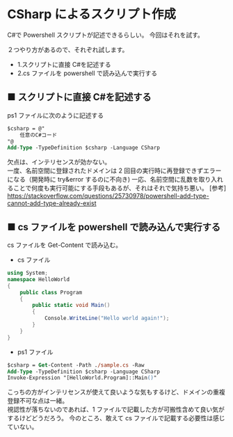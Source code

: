# CSharp によるスクリプト作成

C#で Powershell スクリプトが記述できるらしい。
今回はそれを試す。

２つやり方があるので、それぞれ試します。

- 1.スクリプトに直接 C#を記述する
- 2.cs ファイルを powershell で読み込んで実行する

## ■ スクリプトに直接 C#を記述する

ps1 ファイルに次のように記述する

```ps
$csharp = @"
    任意のC#コード
"@
Add-Type -TypeDefinition $csharp -Language CSharp
```

欠点は、インテリセンスが効かない。  
一度、名前空間に登録されたドメインは 2 回目の実行時に再登録できずエラーになる（開発時に try&error するのに不向き)
一応、名前空間に乱数を取り入れることで何度も実行可能にする手段もあるが、それはそれで気持ち悪い。
[参考]  
https://stackoverflow.com/questions/25730978/powershell-add-type-cannot-add-type-already-exist

## ■ cs ファイルを powershell で読み込んで実行する

cs ファイルを Get-Content で読み込む。

- cs ファイル

```cs
using System;
namespace HelloWorld
{
    public class Program
    {
        public static void Main()
    	{
        	Console.WriteLine("Hello world again!");
    	}
    }
}
```

- ps1 ファイル

```ps
$csharp = Get-Content -Path ./sample.cs -Raw
Add-Type -TypeDefinition $csharp -Language CSharp
Invoke-Expression "[HelloWorld.Program]::Main()"
```

こっちの方がインテリセンスが使えて良いような気もするけど、ドメインの重複登録不可な点は一緒。  
視認性が落ちないのであれば、1 ファイルで記載した方が可搬性含めて良い気がするけどどうだろう。
今のところ、敢えて cs ファイルで記載する必要性は感じていない。
